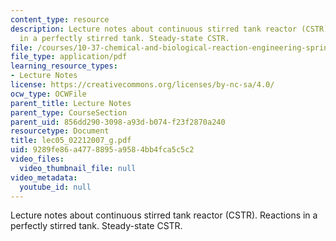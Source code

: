 ```yaml
---
content_type: resource
description: Lecture notes about continuous stirred tank reactor (CSTR). Reactions
  in a perfectly stirred tank. Steady-state CSTR.
file: /courses/10-37-chemical-and-biological-reaction-engineering-spring-2007/9289fe86a4778895a9584bb4fca5c5c2_lec05_02212007_g.pdf
file_type: application/pdf
learning_resource_types:
- Lecture Notes
license: https://creativecommons.org/licenses/by-nc-sa/4.0/
ocw_type: OCWFile
parent_title: Lecture Notes
parent_type: CourseSection
parent_uid: 856dd290-3098-a93d-b074-f23f2870a240
resourcetype: Document
title: lec05_02212007_g.pdf
uid: 9289fe86-a477-8895-a958-4bb4fca5c5c2
video_files:
  video_thumbnail_file: null
video_metadata:
  youtube_id: null
---
```

Lecture notes about continuous stirred tank reactor (CSTR). Reactions in a perfectly stirred tank. Steady-state CSTR.